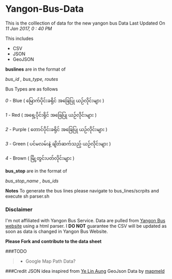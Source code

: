 # Yangon-Bus-Data
This is the colllection of  data for the new yangon bus
Data Last Updated On *11 Jan 2017, 0 : 40 PM*


This includes
* CSV
* JSON
* GeoJSON

**buslines** are in the format of 

*bus_id , bus_type, routes*

Bus Types are as follows

*0* - Blue ( မြောက်ပိုင်းခရိုင် အခြေပြု ယဉ်လိုင်းများ )

*1* - Red ( အရှေ့ပိုင်းရိုင် အခြေပြု ယဉ်လိုင်းများ )

*2* - Purple ( တောင်ပိုင်းခရိုင် အခြေပြု ယဉ်လိုင်းများ )

*3* - Green ( ပင်မလမ်းနဲ့ ချိတ်ဆက်သည့် ယဉ်လိုင်းများ )

*4* - Brown ( မြို့တွင်းပတ်လိုင်းများ )

**bus_stop** are in the format of 

*bus_stop_name , bus_ids*

**Notes**
To generate the bus lines please navigate to bus_lines/scrpits and execute sh parser.sh


### Disclaimer
I'm not affiliated with Yangon Bus Service. Data are pulled from [Yangon Bus website](http://yangonbus.com/) using a html parser. I **DO NOT** guarantee the CSV will be updated as soon as data is changed in Yangon Bus Website.

**Please Fork and contribute to the data sheet**

###TODO
>* Google Map Path Data?

###Credit
JSON idea inspired from [Ye Lin Aung](https://github.com/ye-lin-aung) 
GeoJson Data by [mapmeld](https://github.com/mapmeld)

